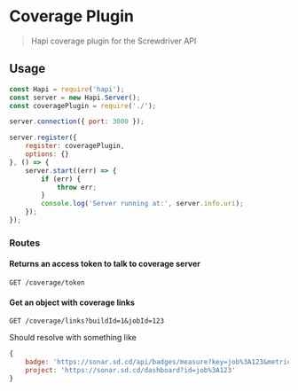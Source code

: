 # Coverage Plugin
> Hapi coverage plugin for the Screwdriver API

## Usage

```javascript
const Hapi = require('hapi');
const server = new Hapi.Server();
const coveragePlugin = require('./');

server.connection({ port: 3000 });

server.register({
    register: coveragePlugin,
    options: {}
}, () => {
    server.start((err) => {
        if (err) {
            throw err;
        }
        console.log('Server running at:', server.info.uri);
    });
});

```

### Routes

#### Returns an access token to talk to coverage server
`GET /coverage/token`

#### Get an object with coverage links

`GET /coverage/links?buildId=1&jobId=123`

Should resolve with something like
```javascript
{
    badge: 'https://sonar.sd.cd/api/badges/measure?key=job%3A123&metric=coverage',
    project: 'https://sonar.sd.cd/dashboard?id=job%3A123'
}
```
